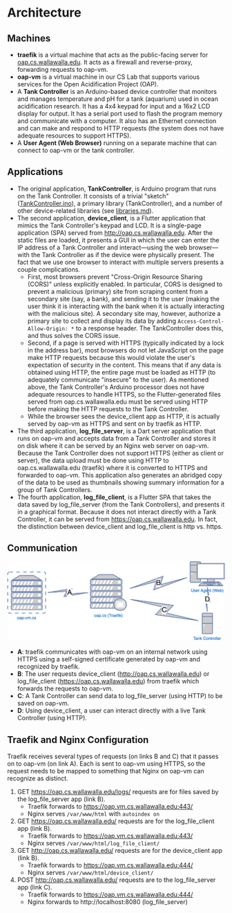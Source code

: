 # Architecture

## Machines

* **traefik** is a virtual machine that acts as the public-facing server for [oap.cs.wallawalla.edu](oap.cs.wallawalla.edu). It acts as a firewall and reverse-proxy, forwarding requests to oap-vm.
* **oap-vm** is a virtual machine in our CS Lab that supports various services for the Open Acidification Project (OAP).
* A **Tank Controller** is an Arduino-based device controller that monitors and manages temperature and pH for a tank (aquarium) used in ocean acidification research. It has a 4x4 keypad for input and a 16x2 LCD display for output. It has a serial port used to flash the program memory and communicate with a computer. It also has an Ethernet connection and can make and respond to HTTP requests (the system does not have adequate resources to support HTTPS).
* A **User Agent (Web Browser)** running on a separate machine that can connect to oap-vm or the tank controller.

## Applications

* The original application, **TankController**, is Arduino program that runs on the Tank Controller. It consists of a trivial "sketch" ([TankController.ino](../../examples/TankController/TankController.ino)), a primary library (TankController), and a number of other device-related libraries (see [libraries.md](libraries.md)).
* The second application, **device_client**, is a Flutter application that mimics the Tank Controller's keypad and LCD. It is a single-page application (SPA) served from http://oap.cs.wallawalla.edu. After the static files are loaded, it presents a GUI in which the user can enter the IP address of a Tank Controller and interact—using the web browser—with the Tank Controller as if the device were physically present. The fact that we use one browser to interact with multiple servers presents a couple complications.
  * First, most browsers prevent "Cross-Origin Resource Sharing (CORS)" unless explicitly enabled. In particular, CORS is designed to prevent a malicious (primary) site from scraping content from a secondary site (say, a bank), and sending it to the user (making the user think it is interacting with the bank when it is actually interacting with the malicious site). A secondary site may, however, authorize a primary site to collect and display its data by adding `Access-Control-Allow-Origin: *` to a response header. The TankController does this, and thus solves the CORS issue.
  * Second, if a page is served with HTTPS (typically indicated by a lock in the address bar), most browsers do not let JavaScript on the page make HTTP requests because this would violate the user's expectation of security in the content. This means that if any data is obtained using HTTP, the entire page must be loaded as HTTP (to adequately communicate "insecure" to the user). As mentioned above, the Tank Controller's Arduino processor does not have adequate resources to handle HTTPS, so the Flutter-generated files served from oap.cs.wallawalla.edu must be served using HTTP before making the HTTP requests to the Tank Controller.
  * While the browser sees the device_client app as HTTP, it is actually served by oap-vm as HTTPS and sent on by traefik as HTTP.
* The third application, **log_file_server**, is a Dart server application that runs on oap-vm and accepts data from a Tank Controller and stores it on disk where it can be served by an Nginx web server on oap-vm. Because the Tank Controller does not support HTTPS (either as client or server), the data upload must be done using HTTP to oap.cs.wallawalla.edu (traefik) where it is converted to HTTPS and forwarded to oap-vm. This application also generates an abridged copy of the data to be used as thumbnails showing summary information for a group of Tank Controllers.
* The fourth application, **log_file_client**, is a Flutter SPA that takes the data saved by log_file_server (from the Tank Controllers), and presents it in a graphical format. Because it does not interact directly with a Tank Controller, it can be served from https://oap.cs.wallawalla.edu. In fact, the distinction between device_client and log_file_client is http vs. https.

## Communication

![Network Architecture Diagram](Network.drawio.svg)

* **A**: traefik communicates with oap-vm on an internal network using HTTPS using a self-signed certificate generated by oap-vm and recognized by traefik.
* **B**: The user requests device_client (http://oap.cs.wallawalla.edu) or log_file_client (https://oap.cs.wallawalla.edu) from traefik which forwards the requests to oap-vm.
* **C**: A Tank Controller can send data to log_file_server (using HTTP) to be saved on oap-vm.
* **D**: Using device_client, a user can interact directly with a live Tank Controller (using HTTP).

## Traefik and Nginx Configuration

Traefik receives several types of requests (on links B and C) that it passes on to oap-vm (on link A). Each is sent to oap-vm using HTTPS, so the request needs to be mapped to something that Nginx on oap-vm can recognize as distinct.

1. GET https://oap.cs.wallawalla.edu/logs/ requests are for files saved by the log_file_server app (link B).
    * Traefik forwards to https://oap.vm.cs.wallawalla.edu:443/
    * Nginx serves `/var/www/html` with `autoindex on`
1. GET https://oap.cs.wallawalla.edu/ requests are for the log_file_client app (link B).
    * Traefik forwards to https://oap.vm.cs.wallawalla.edu:443/
    * Nginx serves `/var/www/html/log_file_client/`
1. GET http://oap.cs.wallawalla.edu/ requests are for the device_client app (link B).
    * Traefik forwards to https://oap.vm.cs.wallawalla.edu:444/
    * Nginx serves `/var/www/html/device_client/`
1. POST http://oap.cs.wallawalla.edu/ requests are to the log_file_server app (link C).
    * Traefik forwards to https://oap.vm.cs.wallawalla.edu:444/
    * Nginx forwards to http://localhost:8080 (log_file_server)

